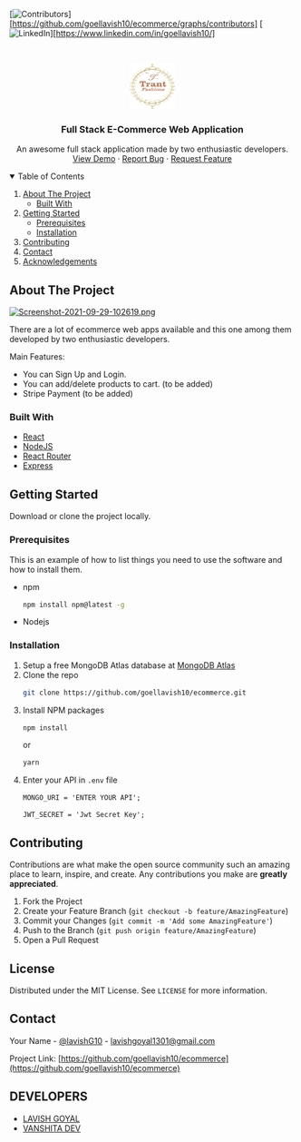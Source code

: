 [![Contributors][contributors-shield]][https://github.com/goellavish10/ecommerce/graphs/contributors]
[![LinkedIn][linkedin-shield]][https://www.linkedin.com/in/goellavish10/]

<!-- PROJECT LOGO -->
<br />
<p align="center">
  <a href="https://github.com/goellavish10/ecommerce">
    <img src="client/src/Components/assets/logo.png" alt="Logo" width="80" height="80">
  </a>

  <h3 align="center">Full Stack E-Commerce Web Application</h3>

  <p align="center">
    An awesome full stack application made by two enthusiastic developers.
    <br />
    <a href="https://ecommerce-plainhtmlcss-toreact.netlify.app/">View Demo</a>
    ·
    <a href="https://github.com/goellavish10/ecommerce/issues">Report Bug</a>
    ·
    <a href="https://github.com/goellavish10/ecommerce/issues">Request Feature</a>
  </p>
</p>

<!-- TABLE OF CONTENTS -->
<details open="open">
  <summary>Table of Contents</summary>
  <ol>
    <li>
      <a href="#about-the-project">About The Project</a>
      <ul>
        <li><a href="#built-with">Built With</a></li>
      </ul>
    </li>
    <li>
      <a href="#getting-started">Getting Started</a>
      <ul>
        <li><a href="#prerequisites">Prerequisites</a></li>
        <li><a href="#installation">Installation</a></li>
      </ul>
    </li>
    <li><a href="#contributing">Contributing</a></li>
    <li><a href="#contact">Contact</a></li>
    <li><a href="#developers">Acknowledgements</a></li>
  </ol>
</details>

<!-- ABOUT THE PROJECT -->

## About The Project

[![Screenshot-2021-09-29-102619.png](https://i.postimg.cc/jC09HSpC/Screenshot-2021-09-29-102619.png)](https://postimg.cc/H8zBHdsC)

There are a lot of ecommerce web apps available and this one among them developed by two enthusiastic developers.

Main Features:

- You can Sign Up and Login.
- You can add/delete products to cart. (to be added)
- Stripe Payment (to be added)

### Built With

- [React](https://reactjs.org/)
- [NodeJS](https://nodejs.org/en/)
- [React Router](https://reactrouter.com/)
- [Express](https://expressjs.com/)

<!-- GETTING STARTED -->

## Getting Started

Download or clone the project locally.

### Prerequisites

This is an example of how to list things you need to use the software and how to install them.

- npm
  ```sh
  npm install npm@latest -g
  ```
- Nodejs

### Installation

1. Setup a free MongoDB Atlas database at [MongoDB Atlas](https://bit.ly/3a1B0Db)
2. Clone the repo
   ```sh
   git clone https://github.com/goellavish10/ecommerce.git
   ```
3. Install NPM packages
   ```sh
   npm install
   ```
   or
   ```sh
   yarn
   ```
4. Enter your API in `.env` file
   ```JS
   MONGO_URI = 'ENTER YOUR API';
   ```
   ```JS
   JWT_SECRET = 'Jwt Secret Key';
   ```

<!-- CONTRIBUTING -->

## Contributing

Contributions are what make the open source community such an amazing place to learn, inspire, and create. Any contributions you make are **greatly appreciated**.

1. Fork the Project
2. Create your Feature Branch (`git checkout -b feature/AmazingFeature`)
3. Commit your Changes (`git commit -m 'Add some AmazingFeature'`)
4. Push to the Branch (`git push origin feature/AmazingFeature`)
5. Open a Pull Request

<!-- LICENSE -->

## License

Distributed under the MIT License. See `LICENSE` for more information.

<!-- CONTACT -->

## Contact

Your Name - [@lavishG10](https://twitter.com/lavishG10) - lavishgoyal1301@gmail.com

Project Link: [https://github.com/goellavish10/ecommerce](https://github.com/goellavish10/ecommerce)

## DEVELOPERS

- [LAVISH GOYAL](https://www.linkedin.com/in/goellavish10/)
- [VANSHITA DEV](https://www.linkedin.com/in/vanshita-dev-022ba721a/)

<!-- MARKDOWN LINKS & IMAGES -->
<!-- https://www.markdownguide.org/basic-syntax/#reference-style-links -->

[contributors-shield]: https://img.shields.io/github/contributors/othneildrew/Best-README-Template.svg?style=for-the-badge
[linkedin-shield]: https://img.shields.io/badge/-LinkedIn-black.svg?style=for-the-badge&logo=linkedin&colorB=555
[linkedin-url]: https://linkedin.com/in/goellavish10
[product-screenshot]: https://ibb.co/qrYVHcr
